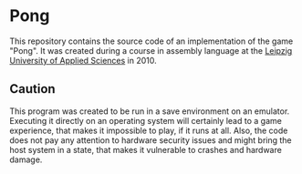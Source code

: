 # Pong

This repository contains the source code of an implementation of the game "Pong". It was created during a course in
assembly language at the [Leipzig University of Applied Sciences](https://www.htwk-leipzig.de/startseite) in 2010.

## Caution

This program was created to be run in a save environment on an emulator. Executing it directly on an operating system
will certainly lead to a game experience, that makes it impossible to play, if it runs at all. Also, the code does not
pay any attention to hardware security issues and might bring the host system in a state, that makes it vulnerable to
crashes and hardware damage.